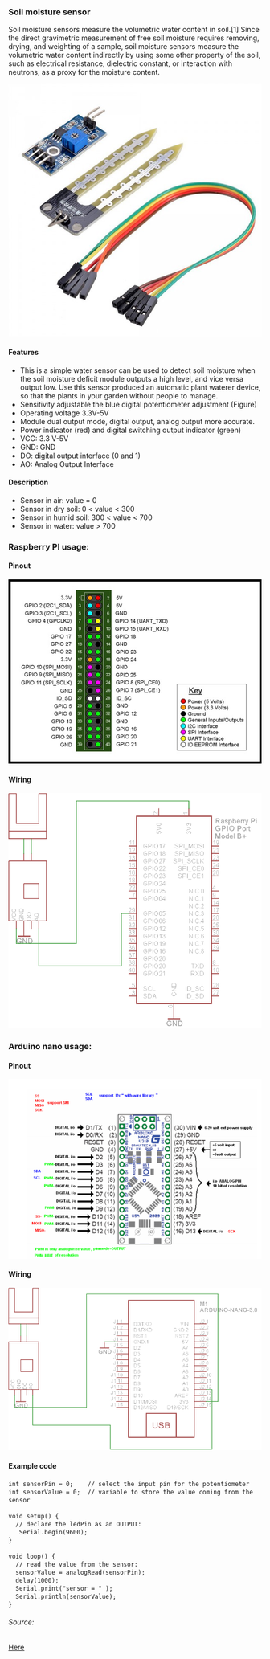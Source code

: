 ### Soil moisture sensor

Soil moisture sensors measure the volumetric water content in soil.[1] Since the direct gravimetric measurement of free soil moisture requires removing, drying, and weighting of a sample, soil moisture sensors measure the volumetric water content indirectly by using some other property of the soil, such as electrical resistance, dielectric constant, or interaction with neutrons, as a proxy for the moisture content.

![alt text](img/moisti.jpg)

#### Features

* This is a simple water sensor can be used to detect soil moisture when the soil moisture deficit module outputs a high level, and vice versa output low. Use this sensor produced an automatic plant waterer device, so that the plants in your garden without people to manage.
* Sensitivity adjustable the blue digital potentiometer adjustment (Figure)
* Operating voltage 3.3V-5V
* Module dual output mode, digital output, analog output more accurate.
* Power indicator (red) and digital switching output indicator (green)
* VCC: 3.3 V-5V
* GND: GND
* DO: digital output interface (0 and 1)
* AO: Analog Output Interface

#### Description

* Sensor in air: value = 0
* Sensor in dry soil:  0 < value  < 300
* Sensor in humid soil: 300 < value < 700
* Sensor in water: value > 700

### Raspberry PI usage:

#### Pinout

![alt text](img/pir2.jpg)

#### Wiring

![alt text](img/moisti3.png)

### Arduino nano usage:

#### Pinout

![alt text](img/arduino_pinout.png)

#### Wiring

![alt text](img/moistiardu.png)

#### Example code
```
int sensorPin = 0;    // select the input pin for the potentiometer
int sensorValue = 0;  // variable to store the value coming from the sensor

void setup() {
  // declare the ledPin as an OUTPUT:
   Serial.begin(9600);  
}

void loop() {
  // read the value from the sensor:
  sensorValue = analogRead(sensorPin);    
  delay(1000);          
  Serial.print("sensor = " );                       
  Serial.println(sensorValue);                   
}
```

###### Source:
[Here](http://wikipedia.org)
